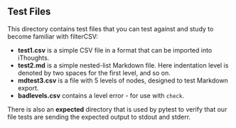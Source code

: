 ## Test Files

This directory contains test files that you can test against and study to become familiar with filterCSV:

* **test1.csv** is a simple CSV file in a format that can be imported into iThoughts.
* **test2.md** is a simple nested-list Markdown file. Here indentation level is denoted by two spaces for the first level, and so on.
* **mdtest3.csv** is a file with 5 levels of nodes, designed to test Markdown export.
* **badlevels.csv** contains a level error - for use with `check`.

There is also an **expected** directory that is used by pytest to verify that our file tests are sending the expected output to stdout and stderr.
